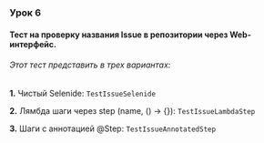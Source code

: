 ### Урок 6

#### Тест на проверку названия Issue в репозитории через Web-интерфейс.

###### Этот тест представить в трех вариантах:

**1.** Чистый Selenide: `TestIssueSelenide`

**2.** Лямбда шаги через step (name, () -> {}): `TestIssueLambdaStep`

**3.** Шаги с аннотацией @Step: `TestIssueAnnotatedStep`